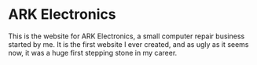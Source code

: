 # ARK Electronics

This is the website for ARK Electronics, a small computer repair business started by me.
It is the first website I ever created, and as ugly as it seems now, it was a huge first stepping stone in my career.
